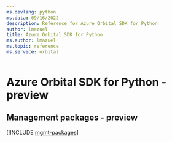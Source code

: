 ```yaml
---
ms.devlang: python
ms.data: 09/16/2022
description: Reference for Azure Orbital SDK for Python
author: lmazuel
title: Azure Orbital SDK for Python
ms.author: lmazuel
ms.topic: reference
ms.service: orbital
---
```

# Azure Orbital SDK for Python - preview

## Management packages - preview
[!INCLUDE [mgmt-packages](orbital-mgmt-index.md)]